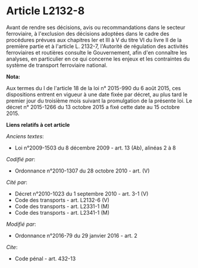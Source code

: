 # Article L2132-8

Avant de rendre ses décisions, avis ou recommandations dans le secteur ferroviaire, à l'exclusion des décisions adoptées dans
le cadre des procédures prévues aux chapitres Ier et III à V du titre VI du livre II de la première partie et à l'article L.
2132-7, l'Autorité de régulation des activités ferroviaires et routières consulte le Gouvernement, afin d'en connaître les
analyses, en particulier en ce qui concerne les enjeux et les contraintes du système de transport ferroviaire national.

**Nota:**

Aux termes du I de l'article 18 de la loi n° 2015-990 du 6 août 2015, ces dispositions entrent en vigueur à une date fixée
par décret, au plus tard le premier jour du troisième mois suivant la promulgation de la présente loi. Le décret n° 2015-1266
du 13 octobre 2015 a fixé cette date au 15 octobre 2015.

**Liens relatifs à cet article**

_Anciens textes_:

  - Loi n°2009-1503 du 8 décembre 2009 - art. 13 (Ab), alinéas 2 à 8

_Codifié par_:

  - Ordonnance n°2010-1307 du 28 octobre 2010 - art. (V)

_Cité par_:

  - Décret n°2010-1023 du 1 septembre 2010 - art. 3-1 (V)
  - Code des transports - art. L2132-6 (V)
  - Code des transports - art. L2331-1 (M)
  - Code des transports - art. L2341-1 (M)

_Modifié par_:

  - Ordonnance n°2016-79 du 29 janvier 2016 - art. 2

_Cite_:

  - Code pénal - art. 432-13
